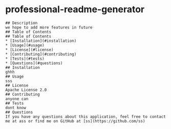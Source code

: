 # professional-readme-generator
    ## Description  
    we hope to add more features in future
    ## Table of Contents
    ## Table of Contents
    * [Installation](#installation)
    * [Usage](#usage)
    * [License](#license)
    * [Contributing](#contributing)
    * [Tests](#tests)
    * [Questions](#questions)
    ## Installation
    ghhh
    ## Usage
    sss
    ## License
    Apache License 2.0
    ## Contributing
    anyone can
    ## Tests
    dont know
    ## Questions
    If you have any questions about this application, feel free to contact me at ass or find me on GitHub at [ss](https://github.com/ss)

